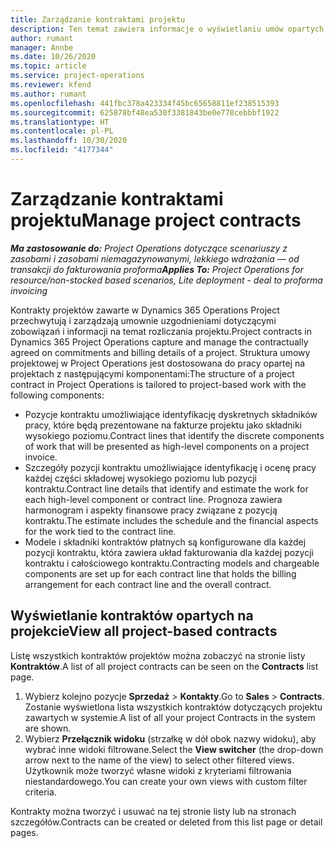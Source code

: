 ```yaml
---
title: Zarządzanie kontraktami projektu
description: Ten temat zawiera informacje o wyświetlaniu umów opartych na projektach.
author: rumant
manager: Annbe
ms.date: 10/26/2020
ms.topic: article
ms.service: project-operations
ms.reviewer: kfend
ms.author: rumant
ms.openlocfilehash: 441fbc378a423334f45bc65658811ef238515393
ms.sourcegitcommit: 625878bf48ea530f3381843be0e778cebbbf1922
ms.translationtype: HT
ms.contentlocale: pl-PL
ms.lasthandoff: 10/30/2020
ms.locfileid: "4177344"
---
```

# <a name="manage-project-contracts"></a><span data-ttu-id="bca88-103">Zarządzanie kontraktami projektu</span><span class="sxs-lookup"><span data-stu-id="bca88-103">Manage project contracts</span></span>

<span data-ttu-id="bca88-104">_**Ma zastosowanie do:** Project Operations dotyczące scenariuszy z zasobami i zasobami niemagazynowanymi, lekkiego wdrażania — od transakcji do fakturowania proforma_</span><span class="sxs-lookup"><span data-stu-id="bca88-104">_**Applies To:** Project Operations for resource/non-stocked based scenarios, Lite deployment - deal to proforma invoicing_</span></span>

<span data-ttu-id="bca88-105">Kontrakty projektów zawarte w Dynamics 365 Operations Project przechwytują i zarządzają umownie uzgodnieniami dotyczącymi zobowiązań i informacji na temat rozliczania projektu.</span><span class="sxs-lookup"><span data-stu-id="bca88-105">Project contracts in Dynamics 365 Project Operations capture and manage the contractually agreed on commitments and billing details of a project.</span></span> <span data-ttu-id="bca88-106">Struktura umowy projektowej w Project Operations jest dostosowana do pracy opartej na projektach z następującymi komponentami:</span><span class="sxs-lookup"><span data-stu-id="bca88-106">The structure of a project contract in Project Operations is tailored to project-based work with the following components:</span></span>

- <span data-ttu-id="bca88-107">Pozycje kontraktu umożliwiające identyfikację dyskretnych składników pracy, które będą prezentowane na fakturze projektu jako składniki wysokiego poziomu.</span><span class="sxs-lookup"><span data-stu-id="bca88-107">Contract lines that identify the discrete components of work that will be presented as high-level components on a project invoice.</span></span>
- <span data-ttu-id="bca88-108">Szczegóły pozycji kontraktu umożliwiające identyfikację i ocenę pracy każdej części składowej wysokiego poziomu lub pozycji kontraktu.</span><span class="sxs-lookup"><span data-stu-id="bca88-108">Contract line details that identify and estimate the work for each high-level component or contract line.</span></span> <span data-ttu-id="bca88-109">Prognoza zawiera harmonogram i aspekty finansowe pracy związane z pozycją kontraktu.</span><span class="sxs-lookup"><span data-stu-id="bca88-109">The estimate includes the schedule and the financial aspects for the work tied to the contract line.</span></span>
- <span data-ttu-id="bca88-110">Modele i składniki kontraktów płatnych są konfigurowane dla każdej pozycji kontraktu, która zawiera układ fakturowania dla każdej pozycji kontraktu i całościowego kontraktu.</span><span class="sxs-lookup"><span data-stu-id="bca88-110">Contracting models and chargeable components are set up for each contract line that holds the billing arrangement for each contract line and the overall contract.</span></span>

## <a name="view-all-project-based-contracts"></a><span data-ttu-id="bca88-111">Wyświetlanie kontraktów opartych na projekcie</span><span class="sxs-lookup"><span data-stu-id="bca88-111">View all project-based contracts</span></span>

<span data-ttu-id="bca88-112">Listę wszystkich kontraktów projektów można zobaczyć na stronie listy **Kontraktów**.</span><span class="sxs-lookup"><span data-stu-id="bca88-112">A list of all project contracts can be seen on the **Contracts** list page.</span></span> 

1. <span data-ttu-id="bca88-113">Wybierz kolejno pozycje **Sprzedaż** > **Kontakty**.</span><span class="sxs-lookup"><span data-stu-id="bca88-113">Go to **Sales** > **Contracts**.</span></span> <span data-ttu-id="bca88-114">Zostanie wyświetlona lista wszystkich kontraktów dotyczących projektu zawartych w systemie.</span><span class="sxs-lookup"><span data-stu-id="bca88-114">A list of all your project Contracts in the system are shown.</span></span> 
2. <span data-ttu-id="bca88-115">Wybierz **Przełącznik widoku** (strzałkę w dół obok nazwy widoku), aby wybrać inne widoki filtrowane.</span><span class="sxs-lookup"><span data-stu-id="bca88-115">Select the **View switcher** (the drop-down arrow next to the name of the view) to select other filtered views.</span></span> <span data-ttu-id="bca88-116">Użytkownik może tworzyć własne widoki z kryteriami filtrowania niestandardowego.</span><span class="sxs-lookup"><span data-stu-id="bca88-116">You can create your own views with custom filter criteria.</span></span>

<span data-ttu-id="bca88-117">Kontrakty można tworzyć i usuwać na tej stronie listy lub na stronach szczegółów.</span><span class="sxs-lookup"><span data-stu-id="bca88-117">Contracts can be created or deleted from this list page or detail pages.</span></span>
